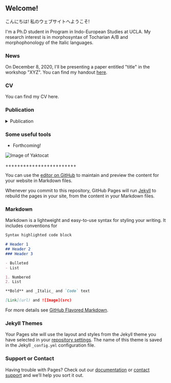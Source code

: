 ## Welcome!

こんにちは! 私のウェブサイトへようこそ!

I'm a Ph.D student in Program in Indo-European Studies at UCLA. My research interest is in morphosyntax of Tocharian A/B and morphophonology of the Italic languages.


### News 

On December 8, 2020, I'll be presenting a paper entitled "title" in the workshop "XYZ".
You can find my handout [here](https://www.dropbox.com/s/ki9z81a15af1lb6/Sh740_Onishi.pdf?dl=0).

### CV 

You can find my CV here.

### Publication
<details>
<summary>Publication</summary>

- Onishi, Teigo 2018. “Latin *hībernus* and the development of \**(-)mr–* in Latin.” in David M. Goldstein, Stephanie W. Jamison, and Brent Vine (eds.), *Proceedings of the 29th Annual UCLA Indo-European Conference*, 203-21. Bremen: Hempen.
- Onishi, Teigo and Kanehiro Nishimura 2016. “Inseparable Etymologies: Latin *crīnis*, Greek κορέω, and Related Forms in Germanic” (with Kanehiro Nishimura) in David M. Goldstein, Stephanie W. Jamison, and Brent Vine (eds.), *Proceedings of the 27th Annual UCLA Indo-European Conference*, 131-42. Bremen: Hempen.

</details>


### Some useful tools

- Forthcoming!

![Image of Yaktocat](/Users/teionishi/Pictures/モノクロームの世界/IMG_3727.JPG)

++++++++++++++++++++++++

You can use the [editor on GitHub](https://github.com/teigoonishi/teigoonishi/edit/gh-pages/index.md) to maintain and preview the content for your website in Markdown files.

Whenever you commit to this repository, GitHub Pages will run [Jekyll](https://jekyllrb.com/) to rebuild the pages in your site, from the content in your Markdown files.

### Markdown

Markdown is a lightweight and easy-to-use syntax for styling your writing. It includes conventions for

```markdown
Syntax highlighted code block

# Header 1
## Header 2
### Header 3

- Bulleted
- List

1. Numbered
2. List

**Bold** and _Italic_ and `Code` text

[Link](url) and ![Image](src)
```

For more details see [GitHub Flavored Markdown](https://guides.github.com/features/mastering-markdown/).

### Jekyll Themes

Your Pages site will use the layout and styles from the Jekyll theme you have selected in your [repository settings](https://github.com/teigoonishi/teigoonishi/settings). The name of this theme is saved in the Jekyll `_config.yml` configuration file.

### Support or Contact

Having trouble with Pages? Check out our [documentation](https://docs.github.com/categories/github-pages-basics/) or [contact support](https://github.com/contact) and we’ll help you sort it out.
